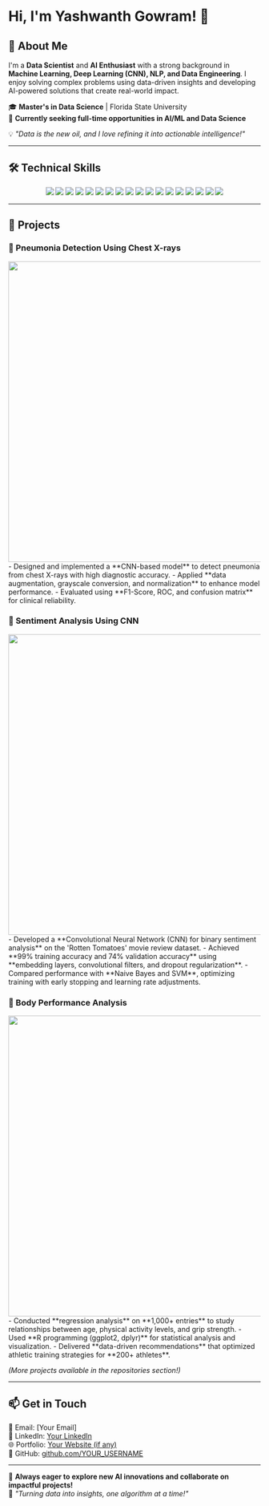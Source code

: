 # Hi, I'm Yashwanth Gowram! 👋

## 🚀 About Me
I'm a **Data Scientist** and **AI Enthusiast** with a strong background in **Machine Learning, Deep Learning (CNN), NLP, and Data Engineering**. I enjoy solving complex problems using data-driven insights and developing AI-powered solutions that create real-world impact.

🎓 **Master's in Data Science** | Florida State University  
📍 **Currently seeking full-time opportunities in AI/ML and Data Science**

💡 *"Data is the new oil, and I love refining it into actionable intelligence!"*

---

## 🛠️ Technical Skills
<p align="center">
  <img src="https://img.shields.io/badge/Python-3776AB?style=for-the-badge&logo=python&logoColor=white" />
  <img src="https://img.shields.io/badge/R-276DC3?style=for-the-badge&logo=r&logoColor=white" />
  <img src="https://img.shields.io/badge/Java-007396?style=for-the-badge&logo=java&logoColor=white" />
  <img src="https://img.shields.io/badge/SQL-4479A1?style=for-the-badge&logo=mysql&logoColor=white" />
  <img src="https://img.shields.io/badge/TensorFlow-FF6F00?style=for-the-badge&logo=tensorflow&logoColor=white" />
  <img src="https://img.shields.io/badge/Keras-D00000?style=for-the-badge&logo=keras&logoColor=white" />
  <img src="https://img.shields.io/badge/OpenCV-5C3EE8?style=for-the-badge&logo=opencv&logoColor=white" />
  <img src="https://img.shields.io/badge/Docker-2496ED?style=for-the-badge&logo=docker&logoColor=white" />
  <img src="https://img.shields.io/badge/Kubernetes-326CE5?style=for-the-badge&logo=kubernetes&logoColor=white" />
  <img src="https://img.shields.io/badge/Git-F05032?style=for-the-badge&logo=git&logoColor=white" />
  <img src="https://img.shields.io/badge/Linux-FCC624?style=for-the-badge&logo=linux&logoColor=black" />
  <img src="https://img.shields.io/badge/PostgreSQL-336791?style=for-the-badge&logo=postgresql&logoColor=white" />
  <img src="https://img.shields.io/badge/Microsoft%20SQL%20Server-CC2927?style=for-the-badge&logo=microsoft%20sql%20server&logoColor=white" />
  <img src="https://img.shields.io/badge/MongoDB-47A248?style=for-the-badge&logo=mongodb&logoColor=white" />
  <img src="https://img.shields.io/badge/Generative%20AI-ff69b4?style=for-the-badge&logo=openai&logoColor=white" />
  <img src="https://img.shields.io/badge/Deep%20Learning-FF6F00?style=for-the-badge&logo=pytorch&logoColor=white" />
  <img src="https://img.shields.io/badge/NLP-007ACC?style=for-the-badge&logo=spacy&logoColor=white" />
  <img src="https://img.shields.io/badge/Data%20Augmentation-00C853?style=for-the-badge&logo=scikitlearn&logoColor=white" />
</p>

---

## 📌 Projects

### 🔹 Pneumonia Detection Using Chest X-rays
<img src="https://your-image-url.com/pneumonia.png" width="600" />
- Designed and implemented a **CNN-based model** to detect pneumonia from chest X-rays with high diagnostic accuracy.
- Applied **data augmentation, grayscale conversion, and normalization** to enhance model performance.
- Evaluated using **F1-Score, ROC, and confusion matrix** for clinical reliability.

### 🔹 Sentiment Analysis Using CNN
<img src="https://your-image-url.com/sentiment.png" width="600" />
- Developed a **Convolutional Neural Network (CNN) for binary sentiment analysis** on the 'Rotten Tomatoes' movie review dataset.
- Achieved **99% training accuracy and 74% validation accuracy** using **embedding layers, convolutional filters, and dropout regularization**.
- Compared performance with **Naive Bayes and SVM**, optimizing training with early stopping and learning rate adjustments.

### 🔹 Body Performance Analysis
<img src="https://your-image-url.com/body_performance.png" width="600" />
- Conducted **regression analysis** on **1,000+ entries** to study relationships between age, physical activity levels, and grip strength.
- Used **R programming (ggplot2, dplyr)** for statistical analysis and visualization.
- Delivered **data-driven recommendations** that optimized athletic training strategies for **200+ athletes**.

_(More projects available in the repositories section!)_

---

## 📫 Get in Touch
📧 Email: [Your Email]  
💼 LinkedIn: [Your LinkedIn](#)  
🌐 Portfolio: [Your Website (if any)](#)  
📂 GitHub: [github.com/YOUR_USERNAME](#)  

---

🚀 **Always eager to explore new AI innovations and collaborate on impactful projects!**  
🤖 *"Turning data into insights, one algorithm at a time!"*
